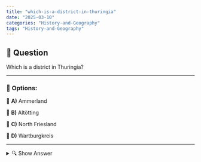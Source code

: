 ```yaml
---
title: "which-is-a-district-in-thuringia"
date: "2025-03-10"
categories: "History-and-Geography"
tags: "History-and-Geography"
---
```


## 📌 **Question**

Which is a district in Thuringia?



---

### 📝 **Options:**

🔘 **A)** Ammerland

🔘 **B)** Altötting

🔘 **C)** North Friesland

🔘 **D)** Wartburgkreis

---

<details>
  <summary>🔍 Show Answer</summary>

  <p>
💡  <b>Correct Answer:</b>  d
  </p>
  <p>
    📖<b>Explanation:</b>
    Thuringia is a central state in Germany, known for its rich history and diverse landscape. It is divided into several counties (counties), each of which takes on its own administrative tasks. Examples of districts in Thuringia are the Wartburgkreis, named after the famous Wartburg Castle, and the Eichsfeldkreis, a historic region. Other districts in the state such as North Frisia or Ammerland, on the other hand, do not belong to Thuringia, but to other federal states. This knowledge helps to identify the correct answer to the question.
  </p>
</details>
